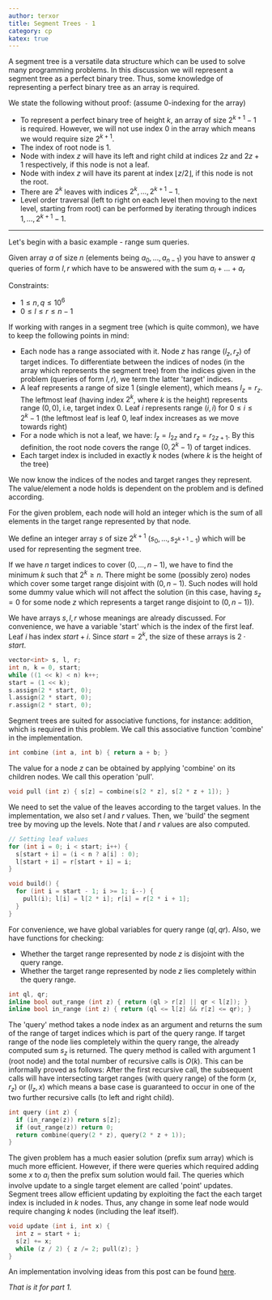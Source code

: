 ```yaml
---
author: terxor
title: Segment Trees - 1
category: cp
katex: true
---
```


A segment tree is a versatile data structure which can be used to solve many
programming problems. In this discussion we will represent a segment tree as a
perfect binary tree. Thus, some knowledge of representing a perfect binary tree
as an array is required. 

We state the following without proof: 
(assume $0$-indexing for the array)
- To represent a perfect binary tree of height $k$, an array of size $2^{k+1} - 1$ is required. However, we will not use index $0$ in the array which means we would require size $2^{k+1}$.
- The index of root node is $1$. 
- Node with index $z$ will have its left and right child at indices $2z$ and $2z+1$ respectively, if this node is not a leaf.
- Node with index $z$ will have its parent at index $\lfloor z/2 \rfloor$, if this node is not the root.
- There are $2^k$ leaves with indices $2^k,\ldots,2^{k+1}-1$.
- Level order traversal (left to right on each level then moving to the next level, starting from root) can be performed by iterating through indices $1,\ldots,2^{k+1}-1$.

***

Let's begin with a basic example - range sum queries.

Given array $a$ of size $n$ (elements being $a_0,\ldots,a_{n-1}$) you have to answer $q$ queries of form $l, r$ which have to be answered with the sum $a_l+\ldots+a_r$

Constraints:
- $1 \le n, q \le 10^6$
- $0 \le l \le r \le n-1$

If working with ranges in a segment tree (which is quite common), we have to keep the following points in mind:
- Each node has a range associated with it. Node $z$ has range $(l_z, r_z)$ of target indices. To differentiate between the indices of nodes (in the array which represents the segment tree) from the indices given in the problem (queries of form $l, r$), we term the latter 'target' indices.
- A leaf represents a range of size $1$ (single element), which means $l_z = r_z$. The leftmost leaf (having index $2^k$, where $k$ is the height) represents range $(0, 0)$, i.e, target index $0$. Leaf $i$ represents range $(i, i)$ for $0 \le i \le 2^k-1$ (the leftmost leaf is leaf $0$, leaf index increases as we move towards right)
- For a node which is not a leaf, we have: $l_z = l_{2z}$ and $r_z = r_{2z+1}$. By this definition, the root node covers the range $(0,2^k-1)$ of target indices.
- Each target index is included in exactly $k$ nodes (where $k$ is the height of the tree)

We now know the indices of the nodes and target ranges they represent. The
value/element a node holds is dependent on the problem and is defined according.

For the given problem, each node will hold an integer which is the sum of all
elements in the target range represented by that node.

We define an integer array $s$ of size $2^{k+1}$ ($s_0,\ldots,s_{2^{k+1}-1}$)
which will be used for representing the segment tree.

If we have $n$ target indices to cover ($0,\ldots,n-1$), we have to find the
minimum $k$ such that $2^k \ge n$. There might be some (possibly zero) nodes
which cover some target range disjoint with $(0,n-1)$. Such nodes will hold some
dummy value which will not affect the solution (in this case, having $s_z = 0$
for some node $z$ which represents a target range disjoint to $(0,n-1)$).

We have arrays $s, l, r$ whose meanings are already discussed. For convenience,
we have a variable 'start' which is the index of the first leaf. Leaf $i$ has
index ${start} + i$. Since ${start}=2^k$, the size of these arrays is $2 \cdot
start$.

```cpp
vector<int> s, l, r;
int n, k = 0, start;
while ((1 << k) < n) k++;
start = (1 << k);
s.assign(2 * start, 0);
l.assign(2 * start, 0);
r.assign(2 * start, 0);
```

Segment trees are suited for associative functions, for instance: addition,
which is required in this problem. We call this associative function 'combine'
in the implementation.

```cpp
int combine (int a, int b) { return a + b; }
```

The value for a node $z$ can be obtained by applying 'combine' on its children
nodes. We call this operation 'pull'.

```cpp
void pull (int z) { s[z] = combine(s[2 * z], s[2 * z + 1]); }
```

We need to set the value of the leaves according to the target values. In the implementation, we also set $l$ and $r$ values. Then, we 'build' the segment tree by moving up the levels. Note that $l$ and $r$ values are also computed.

```cpp
// Setting leaf values
for (int i = 0; i < start; i++) {
  s[start + i] = (i < n ? a[i] : 0);
  l[start + i] = r[start + i] = i;
}

void build() {
  for (int i = start - 1; i >= 1; i--) {
    pull(i); l[i] = l[2 * i]; r[i] = r[2 * i + 1];
  }
}
```

For convenience, we have global variables for query range $(ql,qr)$. Also, we have functions for checking:

- Whether the target range represented by node $z$ is disjoint with the query range.
- Whether the target range represented by node $z$ lies completely within the query range.

```cpp
int ql, qr;
inline bool out_range (int z) { return (ql > r[z] || qr < l[z]); }
inline bool in_range (int z) { return (ql <= l[z] && r[z] <= qr); }
```

The 'query' method takes a node index as an argument and returns the sum of the
range of target indices which is part of the query range. If target range of the
node lies completely within the query range, the already computed sum $s_z$ is
returned. The query method is called with argument $1$ (root node) and the total
number of recursive calls is $O(k)$. This can be informally proved as follows:
After the first recursive call, the subsequent calls will have intersecting
target ranges (with query range) of the form $(x, r_z)$ or $(l_z, x)$ which
means a base case is guaranteed to occur in one of the two further recursive
calls (to left and right child).

```cpp
int query (int z) {
  if (in_range(z)) return s[z];
  if (out_range(z)) return 0;
  return combine(query(2 * z), query(2 * z + 1));
}
```

The given problem has a much easier solution (prefix sum array) which is much
more efficient. However, if there were queries which required adding some $x$ to
$a_i$ then the prefix sum solution would fail. The queries which involve update
to a single target element are called 'point' updates. Segment trees allow
efficient updating by exploiting the fact the each target index is included in
$k$ nodes. Thus, any change in some leaf node would require changing $k$ nodes
(including the leaf itself).

```cpp
void update (int i, int x) {
  int z = start + i;
  s[z] += x;
  while (z / 2) { z /= 2; pull(z); }
}
```

An implementation involving ideas from this post can be found [here](https://github.com/terxor/cp-common/blob/main/impl/data-structures/seg-tree.h).

*That is it for part 1.*